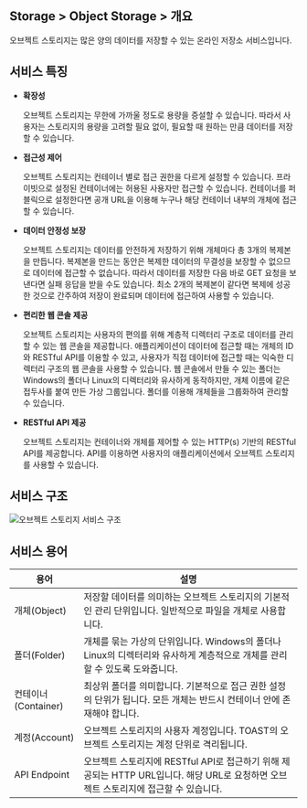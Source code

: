 ## Storage > Object Storage > 개요

오브젝트 스토리지는 많은 양의 데이터를 저장할 수 있는 온라인 저장소 서비스입니다.

## 서비스 특징

* **확장성**

	오브젝트 스토리지는 무한에 가까울 정도로 용량을 증설할 수 있습니다. 따라서 사용자는 스토리지의 용량을 고려할 필요 없이, 필요할 때 원하는 만큼 데이터를 저장할 수 있습니다.

* **접근성 제어**

	오브젝트 스토리지는 컨테이너 별로 접근 권한을 다르게 설정할 수 있습니다. 프라이빗으로 설정된 컨테이너에는 허용된 사용자만 접근할 수 있습니다. 컨테이너를 퍼블릭으로 설정한다면 공개 URL을 이용해 누구나 해당 컨테이너 내부의 개체에 접근할 수 있습니다.

* **데이터 안정성 보장**

	오브젝트 스토리지는 데이터를 안전하게 저장하기 위해 개체마다 총 3개의 복제본을 만듭니다. 복제본을 만드는 동안은 복제한 데이터의 무결성을 보장할 수 없으므로 데이터에 접근할 수 없습니다. 따라서 데이터를 저장한 다음 바로 GET 요청을 보낸다면 실패 응답을 받을 수도 있습니다. 최소 2개의 복제본이 같다면 복제에 성공한 것으로 간주하여 저장이 완료되며 데이터에 접근하여 사용할 수 있습니다.

* **편리한 웹 콘솔 제공**

	오브젝트 스토리지는 사용자의 편의를 위해 계층적 디렉터리 구조로 데이터를 관리할 수 있는 웹 콘솔을 제공합니다. 애플리케이션이 데이터에 접근할 때는 개체의 ID와 RESTful API를 이용할 수 있고, 사용자가 직접 데이터에 접근할 때는 익숙한 디렉터리 구조의 웹 콘솔을 사용할 수 있습니다. 웹 콘솔에서 만들 수 있는 폴더는 Windows의 폴더나 Linux의 디렉터리와 유사하게 동작하지만, 개체 이름에 같은 접두사를 붙여 만든 가상 그룹입니다. 폴더를 이용해 개체들을 그룹화하여 관리할 수 있습니다.

* **RESTful API 제공**

	오브젝트 스토리지는 컨테이너와 개체를 제어할 수 있는 HTTP(s) 기반의 RESTful API를 제공합니다. API를 이용하면 사용자의 애플리케이션에서 오브젝트 스토리지를 사용할 수 있습니다.


## 서비스 구조
![오브젝트 스토리지 서비스 구조](http://static.toastoven.net/prod_infrastructure/object_storage/overview/obs_structure.jpg)


## 서비스 용어
|용어|설명|
|---|---|
|개체(Object)|저장할 데이터를 의미하는 오브젝트 스토리지의 기본적인 관리 단위입니다. 일반적으로 파일을 개체로 사용합니다.|
|폴더(Folder)|개체를 묶는 가상의 단위입니다. Windows의 폴더나 Linux의 디렉터리와 유사하게 계층적으로 개체를 관리할 수 있도록 도와줍니다.|
|컨테이너(Container)|최상위 폴더를 의미합니다. 기본적으로 접근 권한 설정의 단위가 됩니다. 모든 개체는 반드시 컨테이너 안에 존재해야 합니다.|
|계정(Account)|오브젝트 스토리지의 사용자 계정입니다. TOAST의 오브젝트 스토리지는 계정 단위로 격리됩니다.|
|API Endpoint|오브젝트 스토리지에 RESTful API로 접근하기 위해 제공되는 HTTP URL입니다. 해당 URL로 요청하면 오브젝트 스토리지에 접근할 수 있습니다.|
